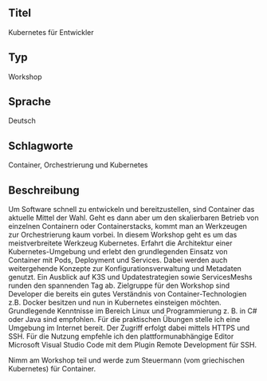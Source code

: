 ## Titel
Kubernetes für Entwickler

## Typ
Workshop

## Sprache
Deutsch

## Schlagworte
Container, Orchestrierung und Kubernetes

## Beschreibung
Um Software schnell zu entwickeln und bereitzustellen, sind Container das aktuelle Mittel der Wahl. Geht es dann aber um den skalierbaren Betrieb von einzelnen Containern oder Containerstacks, kommt man an Werkzeugen zur Orchestrierung kaum vorbei.
In diesem Workshop geht es um das meistverbreitete Werkzeug Kubernetes. Erfahrt die Architektur einer Kubernetes-Umgebung und erlebt den grundlegenden Einsatz von Container mit Pods, Deployment und Services. Dabei werden auch weitergehende Konzepte zur Konfigurationsverwaltung und Metadaten genutzt. Ein Ausblick auf K3S und Updatestrategien sowie ServicesMeshs runden den spannenden Tag ab.
Zielgruppe für den Workshop sind Developer die bereits ein gutes Verständnis von Container-Technologien z.B. Docker besitzen und nun in Kubernetes einsteigen möchten. Grundlegende Kenntnisse im Bereich Linux und Programmierung z. B. in C# oder Java sind empfohlen.
Für die praktischen Übungen stelle ich eine Umgebung im Internet bereit. Der Zugriff erfolgt dabei mittels HTTPS und SSH. Für die Nutzung empfehle ich den plattformunabhängige Editor Microsoft Visual Studio Code mit dem Plugin Remote Development für SSH.

Nimm am Workshop teil und werde zum Steuermann (vom griechischen Kubernetes) für Container.
